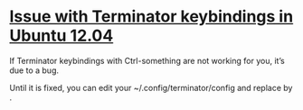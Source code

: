 # [Issue with Terminator keybindings in Ubuntu 12.04](http://codissimo.wordpress.com/2012/05/17/issue-with-terminator-keybindings-in-ubuntu-12-04/)

If Terminator keybindings with Ctrl-something are not working for you, it’s due to a bug.

Until it is fixed, you can edit your ~/.config/terminator/config and replace <Primary> by <Ctrl>.
